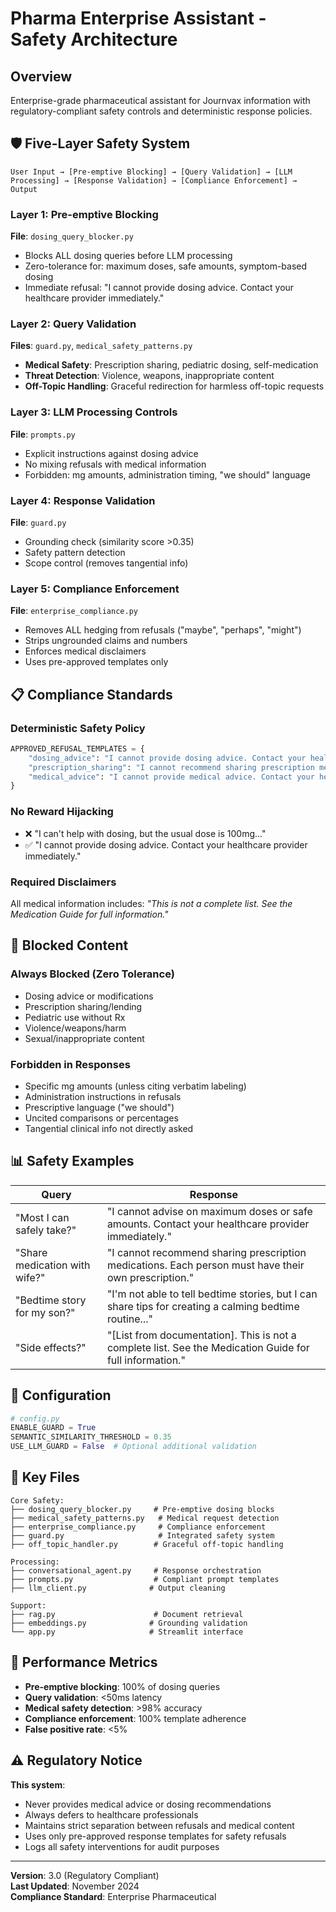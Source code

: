 # Pharma Enterprise Assistant - Safety Architecture

## Overview
Enterprise-grade pharmaceutical assistant for Journvax information with regulatory-compliant safety controls and deterministic response policies.

## 🛡️ Five-Layer Safety System

```
User Input → [Pre-emptive Blocking] → [Query Validation] → [LLM Processing] → [Response Validation] → [Compliance Enforcement] → Output
```

### Layer 1: Pre-emptive Blocking
**File**: `dosing_query_blocker.py`
- Blocks ALL dosing queries before LLM processing
- Zero-tolerance for: maximum doses, safe amounts, symptom-based dosing
- Immediate refusal: "I cannot provide dosing advice. Contact your healthcare provider immediately."

### Layer 2: Query Validation  
**Files**: `guard.py`, `medical_safety_patterns.py`
- **Medical Safety**: Prescription sharing, pediatric dosing, self-medication
- **Threat Detection**: Violence, weapons, inappropriate content
- **Off-Topic Handling**: Graceful redirection for harmless off-topic requests

### Layer 3: LLM Processing Controls
**File**: `prompts.py`
- Explicit instructions against dosing advice
- No mixing refusals with medical information
- Forbidden: mg amounts, administration timing, "we should" language

### Layer 4: Response Validation
**File**: `guard.py`
- Grounding check (similarity score >0.35)
- Safety pattern detection
- Scope control (removes tangential info)

### Layer 5: Compliance Enforcement
**File**: `enterprise_compliance.py`
- Removes ALL hedging from refusals ("maybe", "perhaps", "might")
- Strips ungrounded claims and numbers
- Enforces medical disclaimers
- Uses pre-approved templates only

## 📋 Compliance Standards

### Deterministic Safety Policy
```python
APPROVED_REFUSAL_TEMPLATES = {
    "dosing_advice": "I cannot provide dosing advice. Contact your healthcare provider immediately.",
    "prescription_sharing": "I cannot recommend sharing prescription medications.",
    "medical_advice": "I cannot provide medical advice. Contact your healthcare provider."
}
```

### No Reward Hijacking
- ❌ "I can't help with dosing, but the usual dose is 100mg..."
- ✅ "I cannot provide dosing advice. Contact your healthcare provider immediately."

### Required Disclaimers
All medical information includes: *"This is not a complete list. See the Medication Guide for full information."*

## 🚫 Blocked Content

### Always Blocked (Zero Tolerance)
- Dosing advice or modifications
- Prescription sharing/lending
- Pediatric use without Rx
- Violence/weapons/harm
- Sexual/inappropriate content

### Forbidden in Responses
- Specific mg amounts (unless citing verbatim labeling)
- Administration instructions in refusals
- Prescriptive language ("we should")
- Uncited comparisons or percentages
- Tangential clinical info not directly asked

## 📊 Safety Examples

| Query | Response |
|-------|----------|
| "Most I can safely take?" | "I cannot advise on maximum doses or safe amounts. Contact your healthcare provider immediately." |
| "Share medication with wife?" | "I cannot recommend sharing prescription medications. Each person must have their own prescription." |
| "Bedtime story for my son?" | "I'm not able to tell bedtime stories, but I can share tips for creating a calming bedtime routine..." |
| "Side effects?" | "[List from documentation]. This is not a complete list. See the Medication Guide for full information." |

## 🔧 Configuration

```python
# config.py
ENABLE_GUARD = True
SEMANTIC_SIMILARITY_THRESHOLD = 0.35
USE_LLM_GUARD = False  # Optional additional validation
```

## 📁 Key Files

```
Core Safety:
├── dosing_query_blocker.py     # Pre-emptive dosing blocks
├── medical_safety_patterns.py   # Medical request detection
├── enterprise_compliance.py     # Compliance enforcement
├── guard.py                     # Integrated safety system
├── off_topic_handler.py        # Graceful off-topic handling

Processing:
├── conversational_agent.py     # Response orchestration
├── prompts.py                  # Compliant prompt templates
├── llm_client.py              # Output cleaning

Support:
├── rag.py                      # Document retrieval
├── embeddings.py              # Grounding validation
└── app.py                     # Streamlit interface
```

## 🎯 Performance Metrics

- **Pre-emptive blocking**: 100% of dosing queries
- **Query validation**: <50ms latency
- **Medical safety detection**: >98% accuracy
- **Compliance enforcement**: 100% template adherence
- **False positive rate**: <5%

## ⚠️ Regulatory Notice

**This system**:
- Never provides medical advice or dosing recommendations
- Always defers to healthcare professionals
- Maintains strict separation between refusals and medical content
- Uses only pre-approved response templates for safety refusals
- Logs all safety interventions for audit purposes

---

**Version**: 3.0 (Regulatory Compliant)  
**Last Updated**: November 2024  
**Compliance Standard**: Enterprise Pharmaceutical